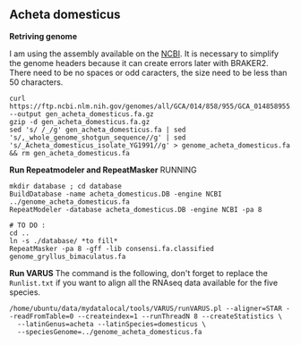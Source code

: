 ## Acheta domesticus

**Retriving genome** 

I am using the assembly available on the [NCBI](https://www.ncbi.nlm.nih.gov/genome/?term=txid6997[orgn]). It is necessary to simplify the genome headers because it can create errors later with BRAKER2. There need to be no spaces or odd caracters, the size need to be less than 50 characters. 
```
curl https://ftp.ncbi.nlm.nih.gov/genomes/all/GCA/014/858/955/GCA_014858955.1_NU_Adom_1.1/GCA_014858955.1_NU_Adom_1.1_genomic.fna.gz --output gen_acheta_domesticus.fa.gz
gzip -d gen_acheta_domesticus.fa.gz  
sed 's/ /_/g' gen_acheta_domesticus.fa | sed 's/,_whole_genome_shotgun_sequence//g' | sed 's/_Acheta_domesticus_isolate_YG1991//g' > genome_acheta_domesticus.fa && rm gen_acheta_domesticus.fa
```

**Run Repeatmodeler and RepeatMasker** RUNNING
```
mkdir database ; cd database 
BuildDatabase -name acheta_domesticus.DB -engine NCBI ../genome_acheta_domesticus.fa
RepeatModeler -database acheta_domesticus.DB -engine NCBI -pa 8

# TO DO : 
cd .. 
ln -s ./database/ *to fill* 
RepeatMasker -pa 8 -gff -lib consensi.fa.classified genome_gryllus_bimaculatus.fa
```

**Run VARUS** 
The command is the following, don't forget to replace the `Runlist.txt` if you want to align all the RNAseq data available for the five species.
```
/home/ubuntu/data/mydatalocal/tools/VARUS/runVARUS.pl --aligner=STAR --readFromTable=0 --createindex=1 --runThreadN 8 --createStatistics \
  --latinGenus=acheta --latinSpecies=domesticus \
  --speciesGenome=../genome_acheta_domesticus.fa 
```
